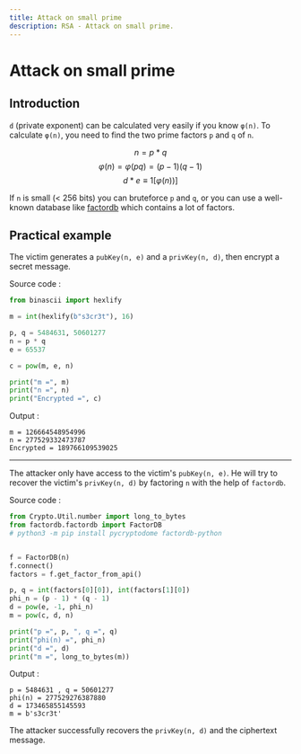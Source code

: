 ```yaml
---
title: Attack on small prime
description: RSA - Attack on small prime.
---
```


# Attack on small prime

## Introduction

`d` (private exponent) can be calculated very easily if you know `φ(n)`. To calculate `φ(n)`, you need to find the two prime factors `p` and `q` of `n`.

$$
n = p * q
$$
$$
\varphi(n) = \varphi(pq) = (p - 1)(q - 1)
$$
$$
d * e \equiv 1 [\varphi(n))]
$$

If `n` is small (< 256 bits) you can bruteforce `p` and `q`, or you can use a well-known database like [factordb](http://factordb.com/) which contains a lot of factors.

## Practical example

The victim generates a `pubKey(n, e)` and a `privKey(n, d)`, then encrypt a secret message.

Source code :

```python
from binascii import hexlify

m = int(hexlify(b"s3cr3t"), 16)

p, q = 5484631, 50601277
n = p * q
e = 65537

c = pow(m, e, n)

print("m =", m)
print("n =", n)
print("Encrypted =", c)
```

Output :

```
m = 126664548954996
n = 277529332473787
Encrypted = 189766109539025
```

---

The attacker only have access to the victim's `pubKey(n, e)`. He will try to recover the victim's `privKey(n, d)` by factoring `n` with the help of `factordb`.

Source code :

```python
from Crypto.Util.number import long_to_bytes
from factordb.factordb import FactorDB
# python3 -m pip install pycryptodome factordb-python


f = FactorDB(n)
f.connect()
factors = f.get_factor_from_api()

p, q = int(factors[0][0]), int(factors[1][0])
phi_n = (p - 1) * (q - 1)
d = pow(e, -1, phi_n)
m = pow(c, d, n)

print("p =", p, ", q =", q)
print("phi(n) =", phi_n)
print("d =", d)
print("m =", long_to_bytes(m))
```

Output :

```
p = 5484631 , q = 50601277
phi(n) = 277529276387880
d = 173465855145593
m = b's3cr3t'
```

The attacker successfully recovers the `privKey(n, d)` and the ciphertext message.